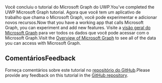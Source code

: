 <!-- markdownlint-disable MD002 MD041 -->

<span data-ttu-id="6f37f-101">Você concluiu o tutorial do Microsoft Graph do UWP.</span><span class="sxs-lookup"><span data-stu-id="6f37f-101">You've completed the UWP Microsoft Graph tutorial.</span></span> <span data-ttu-id="6f37f-102">Agora que você tem um aplicativo de trabalho que chama o Microsoft Graph, você pode experimentar e adicionar novos recursos.</span><span class="sxs-lookup"><span data-stu-id="6f37f-102">Now that you have a working app that calls Microsoft Graph, you can experiment and add new features.</span></span> <span data-ttu-id="6f37f-103">Visite a [visão geral do Microsoft Graph](/graph/overview) para ver todos os dados que você pode acessar com o Microsoft Graph.</span><span class="sxs-lookup"><span data-stu-id="6f37f-103">Visit the [Overview of Microsoft Graph](/graph/overview) to see all of the data you can access with Microsoft Graph.</span></span>

## <a name="feedback"></a><span data-ttu-id="6f37f-104">Comentários</span><span class="sxs-lookup"><span data-stu-id="6f37f-104">Feedback</span></span>

<span data-ttu-id="6f37f-105">Forneça comentários sobre este tutorial no [repositório do GitHub](https://github.com/microsoftgraph/msgraph-training-uwp).</span><span class="sxs-lookup"><span data-stu-id="6f37f-105">Please provide any feedback on this tutorial in the [GitHub repository](https://github.com/microsoftgraph/msgraph-training-uwp).</span></span>